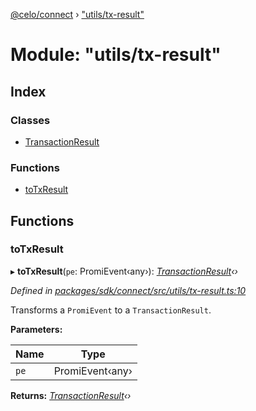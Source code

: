 [@celo/connect](../README.md) › ["utils/tx-result"](_utils_tx_result_.md)

# Module: "utils/tx-result"

## Index

### Classes

* [TransactionResult](../classes/_utils_tx_result_.transactionresult.md)

### Functions

* [toTxResult](_utils_tx_result_.md#totxresult)

## Functions

###  toTxResult

▸ **toTxResult**(`pe`: PromiEvent‹any›): *[TransactionResult](../classes/_utils_tx_result_.transactionresult.md)‹›*

*Defined in [packages/sdk/connect/src/utils/tx-result.ts:10](https://github.com/celo-org/celo-monorepo/blob/master/packages/sdk/connect/src/utils/tx-result.ts#L10)*

Transforms a `PromiEvent` to a `TransactionResult`.

**Parameters:**

Name | Type |
------ | ------ |
`pe` | PromiEvent‹any› |

**Returns:** *[TransactionResult](../classes/_utils_tx_result_.transactionresult.md)‹›*

